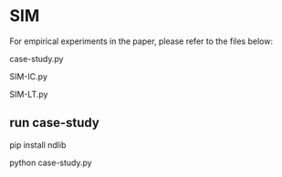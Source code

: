 # SIM

For empirical experiments in the paper, please refer to the files below:

case-study.py    

SIM-IC.py 

SIM-LT.py

## run case-study

pip install ndlib  

python case-study.py

